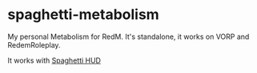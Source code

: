 # spaghetti-metabolism
My personal Metabolism for RedM.
It's standalone, it works on VORP and RedemRoleplay.

It works with <a href="https://github.com/MalikTM/spaghetti-hud">Spaghetti HUD</a>
